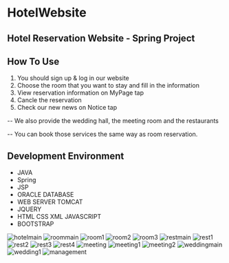 # HotelWebsite
## Hotel Reservation Website - Spring Project


## How To Use
1. You should sign up & log in our website
2. Choose the room that you want to stay and fill in the information
3. View reservation information on MyPage tap
4. Cancle the reservation
5. Check our new news on Notice tap

-- We also provide the wedding hall, the meeting room and the restaurants

-- You can book those services the same way as room reservation.


## Development Environment
* JAVA
* Spring
* JSP
* ORACLE DATABASE
* WEB SERVER TOMCAT
* JQUERY
* HTML CSS XML JAVASCRIPT
* BOOTSTRAP




![hotelmain](https://user-images.githubusercontent.com/71003577/111861956-62768900-8995-11eb-86ab-ca5b1222c3eb.png)
![roommain](https://user-images.githubusercontent.com/71003577/111861959-673b3d00-8995-11eb-80ea-721c149868f8.png)
![room1](https://user-images.githubusercontent.com/71003577/111862072-27288a00-8996-11eb-9f50-43f758f39574.PNG)
![room2](https://user-images.githubusercontent.com/71003577/111862493-07469580-8999-11eb-8771-19098958d703.PNG)
![room3](https://user-images.githubusercontent.com/71003577/111862443-b9ca2880-8998-11eb-9b4b-c7ef5df2ac8c.PNG)
![restmain](https://user-images.githubusercontent.com/71003577/111861962-699d9700-8995-11eb-824d-67935768393e.PNG)
![rest1](https://user-images.githubusercontent.com/71003577/111861963-6bfff100-8995-11eb-9c37-a6c2b45f323e.PNG)
![rest2](https://user-images.githubusercontent.com/71003577/111862170-ed0bb800-8996-11eb-881e-8f04f6313d6d.PNG)
![rest3](https://user-images.githubusercontent.com/71003577/111862175-f137d580-8996-11eb-8462-8baeed85a53c.PNG)
![rest4](https://user-images.githubusercontent.com/71003577/111862177-f3019900-8996-11eb-98f6-0497f7315914.PNG)
![meeting](https://user-images.githubusercontent.com/71003577/111861964-6e624b00-8995-11eb-9e98-e18a245132e9.png)
![meeting1](https://user-images.githubusercontent.com/71003577/111862011-bed9a880-8995-11eb-84a6-99372baa97fa.PNG)
![meeting2](https://user-images.githubusercontent.com/71003577/111861971-77531c80-8995-11eb-88dd-177e95c7243a.PNG)
![weddingmain](https://user-images.githubusercontent.com/71003577/111862077-2d1e6b00-8996-11eb-9d61-1009ecb21811.PNG)
![wedding1](https://user-images.githubusercontent.com/71003577/111861973-7ae6a380-8995-11eb-8598-c0920938be35.PNG)
![management](https://user-images.githubusercontent.com/71003577/111861976-7f12c100-8995-11eb-900a-89cd30ccc13c.png)



